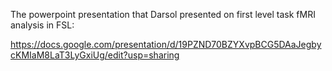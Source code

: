 The powerpoint presentation that Darsol presented on first level task fMRI analysis in FSL:

https://docs.google.com/presentation/d/19PZND70BZYXvpBCG5DAaJegbycKMIaM8LaT3LyGxiUg/edit?usp=sharing
